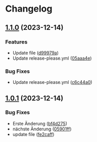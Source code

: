 # Changelog

## [1.1.0](https://github.com/mfd2007/release-test/compare/v1.0.1...v1.1.0) (2023-12-14)


### Features

* Update file ([d99979a](https://github.com/mfd2007/release-test/commit/d99979a732fe5f18c63569f569e9d700a45692e9))
* Update release-please.yml ([05aaa4e](https://github.com/mfd2007/release-test/commit/05aaa4eccad88e89c8b84fe872d03e36fff4f033))


### Bug Fixes

* Update release-please.yml ([c6c44a0](https://github.com/mfd2007/release-test/commit/c6c44a0b6a4243ab7d08813da0118d92b2349d92))

## [1.0.1](https://github.com/mfd2007/release-test/compare/v1.0.0...v1.0.1) (2023-12-14)


### Bug Fixes

* Erste Änderung ([bf4d275](https://github.com/mfd2007/release-test/commit/bf4d27574b2911f99b92fa016a364a58405d7e7e))
* nächste Änderung ([05901ff](https://github.com/mfd2007/release-test/commit/05901ff4d9ca0d18554e3a75beb126e5e7613d16))
* update file ([fe2caff](https://github.com/mfd2007/release-test/commit/fe2caff79e7e5d7d9dce28326cd8d3fa4ee67dbf))

